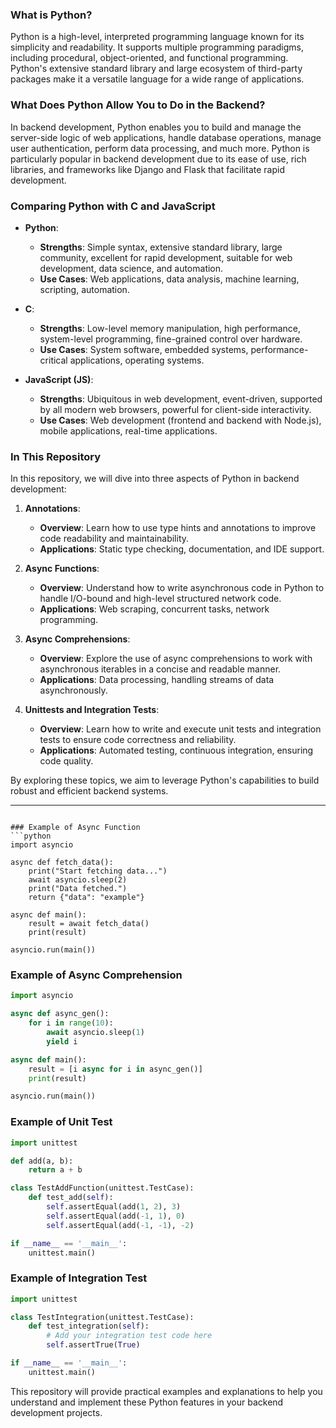 ### What is Python?
Python is a high-level, interpreted programming language known for its simplicity and readability. It supports multiple programming paradigms, including procedural, object-oriented, and functional programming. Python's extensive standard library and large ecosystem of third-party packages make it a versatile language for a wide range of applications.

### What Does Python Allow You to Do in the Backend?
In backend development, Python enables you to build and manage the server-side logic of web applications, handle database operations, manage user authentication, perform data processing, and much more. Python is particularly popular in backend development due to its ease of use, rich libraries, and frameworks like Django and Flask that facilitate rapid development.

### Comparing Python with C and JavaScript
- **Python**:
  - **Strengths**: Simple syntax, extensive standard library, large community, excellent for rapid development, suitable for web development, data science, and automation.
  - **Use Cases**: Web applications, data analysis, machine learning, scripting, automation.
  
- **C**:
  - **Strengths**: Low-level memory manipulation, high performance, system-level programming, fine-grained control over hardware.
  - **Use Cases**: System software, embedded systems, performance-critical applications, operating systems.

- **JavaScript (JS)**:
  - **Strengths**: Ubiquitous in web development, event-driven, supported by all modern web browsers, powerful for client-side interactivity.
  - **Use Cases**: Web development (frontend and backend with Node.js), mobile applications, real-time applications.

### In This Repository
In this repository, we will dive into three aspects of Python in backend development:

1. **Annotations**:
   - **Overview**: Learn how to use type hints and annotations to improve code readability and maintainability.
   - **Applications**: Static type checking, documentation, and IDE support.
  
2. **Async Functions**:
   - **Overview**: Understand how to write asynchronous code in Python to handle I/O-bound and high-level structured network code.
   - **Applications**: Web scraping, concurrent tasks, network programming.
  
3. **Async Comprehensions**:
   - **Overview**: Explore the use of async comprehensions to work with asynchronous iterables in a concise and readable manner.
   - **Applications**: Data processing, handling streams of data asynchronously.

4. **Unittests and Integration Tests**:
   - **Overview**: Learn how to write and execute unit tests and integration tests to ensure code correctness and reliability.
   - **Applications**: Automated testing, continuous integration, ensuring code quality.

By exploring these topics, we aim to leverage Python's capabilities to build robust and efficient backend systems.

---

```

### Example of Async Function
```python
import asyncio

async def fetch_data():
    print("Start fetching data...")
    await asyncio.sleep(2)
    print("Data fetched.")
    return {"data": "example"}

async def main():
    result = await fetch_data()
    print(result)

asyncio.run(main())
```

### Example of Async Comprehension
```python
import asyncio

async def async_gen():
    for i in range(10):
        await asyncio.sleep(1)
        yield i

async def main():
    result = [i async for i in async_gen()]
    print(result)

asyncio.run(main())
```

### Example of Unit Test
```python
import unittest

def add(a, b):
    return a + b

class TestAddFunction(unittest.TestCase):
    def test_add(self):
        self.assertEqual(add(1, 2), 3)
        self.assertEqual(add(-1, 1), 0)
        self.assertEqual(add(-1, -1), -2)

if __name__ == '__main__':
    unittest.main()
```

### Example of Integration Test
```python
import unittest

class TestIntegration(unittest.TestCase):
    def test_integration(self):
        # Add your integration test code here
        self.assertTrue(True)

if __name__ == '__main__':
    unittest.main()
```

This repository will provide practical examples and explanations to help you understand and implement these Python features in your backend development projects.
